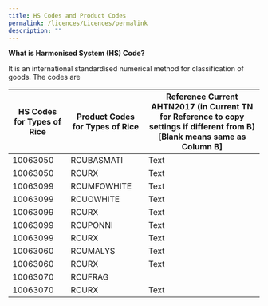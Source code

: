 ```yaml
---
title: HS Codes and Product Codes
permalink: /licences/Licences/permalink
description: ""
---
```


**What is Harmonised System (HS) Code?**

It is an international standardised numerical method for classification of goods. The codes are 


| HS Codes for Types of Rice | Product Codes for Types of Rice | Reference Current AHTN2017 (in Current TN for Reference to copy settings if different from B) \[Blank means same as Column B\] |
| -------- | -------- | -------- |
|10063050|RCUBASMATI| Text     |
|10063050|RCURX| Text     |
|10063099|RCUMFOWHITE| Text     |
|10063099|RCUOWHITE| Text     |
|10063099|RCURX| Text     |
|10063099|RCUPONNI| Text     |
|10063099|RCURX| Text     |
|10063060|RCUMALYS| Text     |
|10063060|RCURX| Text     |
|10063070|RCUFRAG||
|10063070|RCURX| Text     |